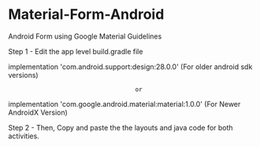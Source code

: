 # Material-Form-Android
Android Form using Google Material Guidelines

Step 1 - Edit the app level build.gradle file

implementation 'com.android.support:design:28.0.0'    (For older android sdk versions)

                                        or

implementation 'com.google.android.material:material:1.0.0'       (For Newer AndroidX Version)



Step 2 - Then, Copy and paste the the layouts and java code for both activities.

